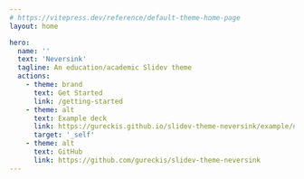```yaml
---
# https://vitepress.dev/reference/default-theme-home-page
layout: home

hero:
  name: ''
  text: 'Neversink'
  tagline: An education/academic Slidev theme
  actions:
    - theme: brand
      text: Get Started
      link: /getting-started
    - theme: alt
      text: Example deck
      link: https://gureckis.github.io/slidev-theme-neversink/example/#1
      target: '_self'
    - theme: alt
      text: GitHub
      link: https://github.com/gureckis/slidev-theme-neversink
---
```


